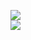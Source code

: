[![](https://img.shields.io/badge/Made%20With-Github%20Spray-lightgrey.svg?style=for-the-badge&logo=github)](https://github.com/Annihil/github-spray#6559)  
[![](https://i.imgur.com/2DrTn0Z.gif)](https://github.com/Annihil/github-spray)